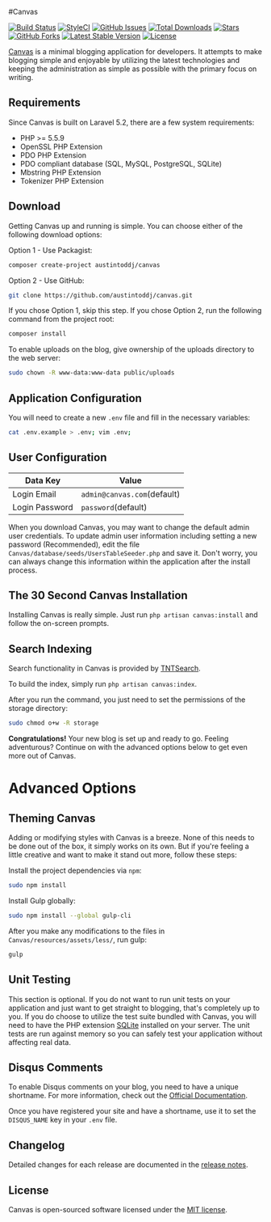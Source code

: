 #Canvas

<a href="https://travis-ci.org/austintoddj/Canvas" target="_blank"><img src="https://travis-ci.org/austintoddj/Canvas.svg?branch=master" alt="Build Status"></a> 
<a href="https://styleci.io/repos/52815899" target="_blank"><img src="https://styleci.io/repos/52815899/shield?style=flat" alt="StyleCI"></a>
<a href="https://github.com/austintoddj/Canvas/issues"><img src="https://img.shields.io/github/issues/austintoddj/Canvas.svg" alt="GitHub Issues"></a>
<a href="https://packagist.org/packages/austintoddj/canvas" target="_blank"><img src="https://poser.pugx.org/austintoddj/canvas/downloads" alt="Total Downloads"></a>
<a href="https://github.com/austintoddj/Canvas/stargazers"><img src="https://img.shields.io/github/stars/austintoddj/Canvas.svg" alt="Stars"></a>
<a href="https://github.com/austintoddj/Canvas/network"><img src="https://img.shields.io/github/forks/austintoddj/Canvas.svg" alt="GitHub Forks"></a>
<a href="https://packagist.org/packages/austintoddj/canvas" target="_blank"><img src="https://poser.pugx.org/austintoddj/canvas/v/stable" alt="Latest Stable Version"></a>
<a href="https://github.com/austintoddj/Canvas/blob/master/LICENSE"><img src="https://poser.pugx.org/austintoddj/canvas/license" alt="License"></a>

<a href="http://canvas.toddaustin.io">Canvas</a> is a minimal blogging application for developers. It attempts to make blogging simple and enjoyable by utilizing the latest technologies and keeping the administration as simple as possible with the primary focus on writing.

## Requirements

Since Canvas is built on Laravel 5.2, there are a few system requirements:

- PHP >= 5.5.9
- OpenSSL PHP Extension
- PDO PHP Extension
- PDO compliant database (SQL, MySQL, PostgreSQL, SQLite)
- Mbstring PHP Extension
- Tokenizer PHP Extension

## Download

Getting Canvas up and running is simple. You can choose either of the following download options:

Option 1 - Use Packagist:

```sh
composer create-project austintoddj/canvas
```

Option 2 - Use GitHub:

```sh
git clone https://github.com/austintoddj/canvas.git
```

If you chose Option 1, skip this step. If you chose Option 2, run the following command from the project root:

```sh
composer install
```

To enable uploads on the blog, give ownership of the uploads directory to the web server:

```sh
sudo chown -R www-data:www-data public/uploads
```

## Application Configuration

You will need to create a new `.env` file and fill in the necessary variables:

```sh
cat .env.example > .env; vim .env;
```

## User Configuration

|Data Key|Value|
|---|---|
|Login Email|`admin@canvas.com`(default)|
|Login Password|`password`(default)|

When you download Canvas, you may want to change the default admin user credentials. To update admin user information including setting a new password (Recommended), edit the file `Canvas/database/seeds/UsersTableSeeder.php` and save it. Don't worry, you can always change this information within the application after the install process.

## The 30 Second Canvas Installation

Installing Canvas is really simple. Just run `php artisan canvas:install` and follow the on-screen prompts.

## Search Indexing

Search functionality in Canvas is provided by [TNTSearch](https://github.com/teamtnt/tntsearch).

To build the index, simply run `php artisan canvas:index`.

After you run the command, you just need to set the permissions of the storage directory:

```sh
sudo chmod o+w -R storage
```

**Congratulations!** Your new blog is set up and ready to go. Feeling adventurous? Continue on with the advanced options below to get even more out of Canvas.

# Advanced Options

## Theming Canvas

Adding or modifying styles with Canvas is a breeze. None of this needs to be done out of the box, it simply works on its own. But if you're feeling a little creative and want to make it stand out more, follow these steps:

Install the project dependencies via `npm`:

```sh
sudo npm install
```

Install Gulp globally:

```sh
sudo npm install --global gulp-cli
```

After you make any modifications to the files in `Canvas/resources/assets/less/`, run gulp:

```sh
gulp
```

## Unit Testing

This section is optional. If you do not want to run unit tests on your application and just want to get straight to blogging, that's completely up to you. If you do choose to utilize the test suite bundled with Canvas, you will need to have the PHP extension [SQLite](http://php.net/manual/en/book.sqlite3.php) installed on your server. The unit tests are run against memory so you can safely test your application without affecting real data.

## Disqus Comments

To enable Disqus comments on your blog, you need to have a unique shortname. For more information, check out the [Official Documentation](https://help.disqus.com/customer/portal/articles/466208-what-s-a-shortname-).

Once you have registered your site and have a shortname, use it to set the `DISQUS_NAME` key in your `.env` file.

## Changelog

Detailed changes for each release are documented in the [release notes](https://github.com/austintoddj/Canvas/releases).

## License

Canvas is open-sourced software licensed under the [MIT license](https://github.com/austintoddj/Canvas/blob/master/LICENSE).
